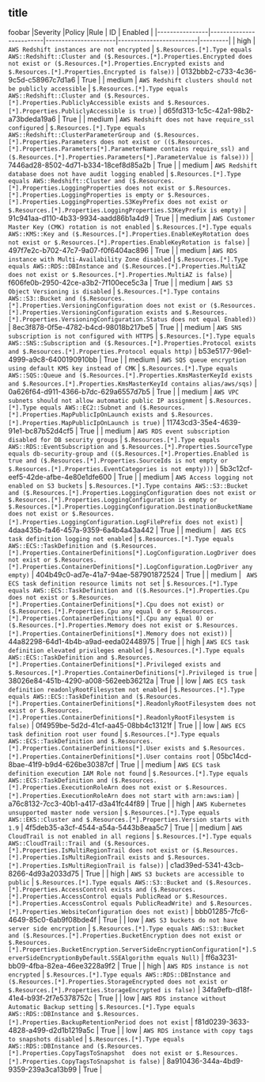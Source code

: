 ## title
foobar
|Severity        |Policy                   |Rule                  | ID                      | Enabled |
|----------------|-------------------------|----------------------|-------------------------|---------|
| high | ``AWS Redshift instances are not encrypted``  | ``$.Resources.[*].Type equals AWS::Redshift::Cluster and ($.Resources.[*].Properties.Encrypted does not exist or ($.Resources.[*].Properties.Encrypted exists and $.Resources.[*].Properties.Encrypted is false))``  | 0132bbb2-c733-4c36-9c5d-c58967c7d1a6 | True |
| medium | ``AWS Redshift clusters should not be publicly accessible``  | ``$.Resources.[*].Type equals AWS::Redshift::Cluster and ($.Resources.[*].Properties.PubliclyAccessible exists and $.Resources.[*].Properties.PubliclyAccessible is true)``  | d65fd313-1c5c-42a1-98b2-a73bdeda19a6 | True |
| medium | ``AWS Redshift does not have require_ssl configured``  | ``$.Resources.[*].Type equals AWS::Redshift::ClusterParameterGroup and ($.Resources.[*].Properties.Parameters does not exist or (($.Resources.[*].Properties.Parameters[*].ParameterName contains require_ssl) and ($.Resources.[*].Properties.Parameters[*].ParameterValue is false)))``  | 7446ad28-8502-4d71-b334-18cef8d85a2b | True |
| medium | ``AWS Redshift database does not have audit logging enabled``  | ``$.Resources.[*].Type equals AWS::Redshift::Cluster and ($.Resources.[*].Properties.LoggingProperties does not exist or $.Resources.[*].Properties.LoggingProperties is empty or $.Resources.[*].Properties.LoggingProperties.S3KeyPrefix does not exist or $.Resources.[*].Properties.LoggingProperties.S3KeyPrefix is empty)``  | 91c941aa-d110-4b33-9934-aadd86b1a4d9 | True |
| medium | ``AWS Customer Master Key (CMK) rotation is not enabled``  | ``$.Resources.[*].Type equals AWS::KMS::Key and ($.Resources.[*].Properties.EnableKeyRotation does not exist or $.Resources.[*].Properties.EnableKeyRotation is false)``  | 497f7e2c-b702-47c7-9a07-f0f6404ac896 | True |
| medium | ``AWS RDS instance with Multi-Availability Zone disabled``  | ``$.Resources.[*].Type equals AWS::RDS::DBInstance and ($.Resources.[*].Properties.MultiAZ does not exist or $.Resources.[*].Properties.MultiAZ is false)``  | f606fe0b-2950-42ce-a3b2-7f100ece5c3a | True |
| medium | ``AWS S3 Object Versioning is disabled``  | ``$.Resources.[*].Type contains AWS::S3::Bucket and ($.Resources.[*].Properties.VersioningConfiguration does not exist or ($.Resources.[*].Properties.VersioningConfiguration exists and $.Resources.[*].Properties.VersioningConfiguration.Status does not equal Enabled))``  | 8ec3f878-0f5e-4782-b4cd-98018b217be5 | True |
| medium | ``AWS SNS subscription is not configured with HTTPS``  | ``$.Resources.[*].Type equals AWS::SNS::Subscription and ($.Resources.[*].Properties.Protocol exists and $.Resources.[*].Properties.Protocol equals http)``  | b53e5177-96e1-4999-a9c8-6400190910bb | True |
| medium | ``AWS SQS queue encryption using default KMS key instead of CMK``  | ``$.Resources.[*].Type equals AWS::SQS::Queue and ($.Resources.[*].Properties.KmsMasterKeyId exists and $.Resources.[*].Properties.KmsMasterKeyId contains alias/aws/sqs)``  | 0a626f64-d911-4366-b7dc-629a6557d7b5 | True |
| medium | ``AWS VPC subnets should not allow automatic public IP assignment``  | ``$.Resources.[*].Type equals AWS::EC2::Subnet and ($.Resources.[*].Properties.MapPublicIpOnLaunch exists and $.Resources.[*].Properties.MapPublicIpOnLaunch is true)``  | 11743cd3-35e4-4639-91e1-bc87b52d4cf5 | True |
| medium | ``AWS RDS event subscription disabled for DB security groups``  | ``$.Resources.[*].Type equals AWS::RDS::EventSubscription and $.Resources.[*].Properties.SourceType equals db-security-group and (($.Resources.[*].Properties.Enabled is true and ($.Resources.[*].Properties.SourceIds is not empty or $.Resources.[*].Properties.EventCategories is not empty)))``  | 5b3c12cf-eef5-42de-afbe-4e80e1dfe600 | True |
| medium | ``AWS Access logging not enabled on S3 buckets``  | ``$.Resources.[*].Type contains AWS::S3::Bucket and ($.Resources.[*].Properties.LoggingConfiguration does not exist or $.Resources.[*].Properties.LoggingConfiguration is empty or $.Resources.[*].Properties.LoggingConfiguration.DestinationBucketName does not exist or $.Resources.[*].Properties.LoggingConfiguration.LogFilePrefix does not exist)``  | 4daa435b-fa46-457a-9359-6a4b4a43a442 | True |
| medium | `` AWS ECS task definition logging not enabled``  | ``$.Resources.[*].Type equals AWS::ECS::TaskDefinition and ($.Resources.[*].Properties.ContainerDefinitions[*].LogConfiguration.LogDriver does not exist or $.Resources.[*].Properties.ContainerDefinitions[*].LogConfiguration.LogDriver any empty)``  | 404b49c0-ad7e-41a7-94ae-587901872524 | True |
| medium | `` AWS ECS task definition resource limits not set``  | ``$.Resources.[*].Type equals AWS::ECS::TaskDefinition and (($.Resources.[*].Properties.Cpu does not exist or $.Resources.[*].Properties.ContainerDefinitions[*].Cpu does not exist) or ($.Resources.[*].Properties.Cpu any equal 0 or $.Resources.[*].Properties.ContainerDefinitions[*].Cpu any equal 0) or ($.Resources.[*].Properties.Memory does not exist or $.Resources.[*].Properties.ContainerDefinitions[*].Memory does not exist))``  | 44a82298-64d1-4b4b-a9ad-eeda02448975 | True |
| high | ``AWS ECS task definition elevated privileges enabled``  | ``$.Resources.[*].Type equals AWS::ECS::TaskDefinition and $.Resources.[*].Properties.ContainerDefinitions[*].Privileged exists and $.Resources.[*].Properties.ContainerDefinitions[*].Privileged is true``  | 38026e84-451b-4290-a008-562eeb36212a | True |
| low | ``AWS ECS task definition readonlyRootFilesystem not enabled``  | ``$.Resources.[*].Type equals AWS::ECS::TaskDefinition and ($.Resources.[*].Properties.ContainerDefinitions[*].ReadonlyRootFilesystem does not exist or $.Resources.[*].Properties.ContainerDefinitions[*].ReadonlyRootFilesystem is false)``  | 0f4959be-5d2d-41cf-aa45-08bb4c13121f | True |
| low | ``AWS ECS task definition root user found``  | ``$.Resources.[*].Type equals AWS::ECS::TaskDefinition and $.Resources.[*].Properties.ContainerDefinitions[*].User exists and $.Resources.[*].Properties.ContainerDefinitions[*].User contains root``  | 05bc14cd-8bae-41f9-b9d4-626be30387cf | True |
| medium | ``AWS ECS task definition execution IAM Role not found``  | ``$.Resources.[*].Type equals AWS::ECS::TaskDefinition and ($.Resources.[*].Properties.ExecutionRoleArn does not exist or $.Resources.[*].Properties.ExecutionRoleArn does not start with arn:aws:iam)``  | a76c8132-7cc3-40b1-a417-d3a41fc44f89 | True |
| high | ``AWS Kubernetes unsupported master node version``  | ``$.Resources.[*].Type equals AWS::EKS::Cluster and $.Resources.[*].Properties.Version starts with 1.9``  | 4f5deb35-a3cf-4544-a54a-5443b8eaa5c7 | True |
| medium | ``AWS CloudTrail is not enabled in all regions``  | ``$.Resources.[*].Type equals AWS::CloudTrail::Trail and ($.Resources.[*].Properties.IsMultiRegionTrail does not exist or ($.Resources.[*].Properties.IsMultiRegionTrail exists and $.Resources.[*].Properties.IsMultiRegionTrail is false))``  | c1ad39ed-5341-43cb-8266-4d93a2033d75 | True |
| high | ``AWS S3 buckets are accessible to public``  | ``$.Resources.[*].Type equals AWS::S3::Bucket and ($.Resources.[*].Properties.AccessControl exists and ($.Resources.[*].Properties.AccessControl equals PublicRead or $.Resources.[*].Properties.AccessControl equals PublicReadWrite) and $.Resources.[*].Properties.WebsiteConfiguration does not exist)``  | bbb01285-7fc6-4649-85c0-6ab9f08bde4f | True |
| low | ``AWS S3 buckets do not have server side encryption``  | ``$.Resources.[*].Type equals AWS::S3::Bucket and ($.Resources.[*].Properties.BucketEncryption does not exist or $.Resources.[*].Properties.BucketEncryption.ServerSideEncryptionConfiguration[*].ServerSideEncryptionByDefault.SSEAlgorithm equals Null)``  | ff6a3231-bb09-4fba-82ea-46ee3228a9f2 | True |
| high | ``AWS RDS instance is not encrypted``  | ``$.Resources.[*].Type equals AWS::RDS::DBInstance and ($.Resources.[*].Properties.StorageEncrypted does not exist or $.Resources.[*].Properties.StorageEncrypted is false)``  | 34fa9efb-d18f-41e4-b93f-2f7e5378752c | True |
| low | ``AWS RDS instance without Automatic Backup setting``  | ``$.Resources.[*].Type equals AWS::RDS::DBInstance and $.Resources.[*].Properties.BackupRetentionPeriod does not exist``  | f81d0239-3633-4828-a499-d2d1b1219a5c | True |
| low | ``AWS RDS instance with copy tags to snapshots disabled``  | ``$.Resources.[*].Type equals AWS::RDS::DBInstance and ($.Resources.[*].Properties.CopyTagsToSnapshot  does not exist or $.Resources.[*].Properties.CopyTagsToSnapshot is false)``  | 8a910436-344a-4bd9-9359-239a3ca13b99 | True |
